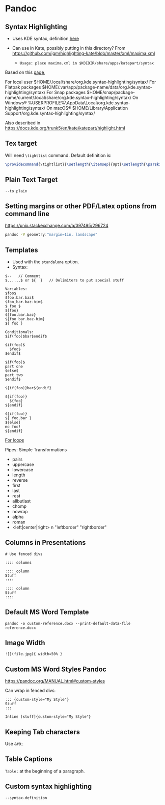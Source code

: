 # Pandoc

## Syntax Highlighting

- Uses KDE syntax, definition [here](https://docs.kde.org/stable5/en/kate/katepart/highlight.html)

- Can use in Kate, possibly putting in this directory? From <https://github.com/jgm/highlighting-kate/blob/master/xml/maxima.xml>

  - `Usage: place maxima.xml in $KDEDIR/share/apps/katepart/syntax`

Based on this [page](https://api.kde.org/frameworks/syntax-highlighting/html/#syntax-definition-files),

For local user 	$HOME/.local/share/org.kde.syntax-highlighting/syntax/
For Flatpak packages 	$HOME/.var/app/package-name/data/org.kde.syntax-highlighting/syntax/
For Snap packages 	$HOME/snap/package-name/current/.local/share/org.kde.syntax-highlighting/syntax/
On Windows® 	&#37;USERPROFILE&#37;&#92;AppData&#92;Local&#92;org.kde.syntax-highlighting&#92;syntax&#92;
On macOS® 	$HOME/Library/Application Support/org.kde.syntax-highlighting/syntax/

Also described in <https://docs.kde.org/trunk5/en/kate/katepart/highlight.html>

## Tex target

Will need `\tightlist` command. Default definition is:

```tex
\providecommand{\tightlist}{\setlength{\itemsep}{0pt}\setlength{\parskip}{0pt}}
```

## Plain Text Target

`--to plain`

## Setting margins or other PDF/Latex options from command line

<https://unix.stackexchange.com/a/397495/296724>

```sh
pandoc -V geometry:"margin=1in, landscape"
```


## Templates

- Used with the `standalone` option.
- Syntax:

```
$--   // Comment
$......$ or ${  }   // Delimiters to put special stuff

Variables:
$foo$
$foo.bar.baz$
$foo_bar.baz-bim$
$ foo $
${foo}
${foo.bar.baz}
${foo_bar.baz-bim}
${ foo }

Conditionals:
$if(foo)$bar$endif$

$if(foo)$
  $foo$
$endif$

$if(foo)$
part one
$else$
part two
$endif$

${if(foo)}bar${endif}

${if(foo)}
  ${foo}
${endif}

${if(foo)}
${ foo.bar }
${else}
no foo!
${endif}

```
[For loops](https://pandoc.org/MANUAL.html#for-loops)

Pipes: Simple Transformations

- pairs
- uppercase
- lowercase
- length
- reverse
- first
- last
- rest
- allbutlast
- chomp
- nowrap
- alpha
- roman
- <left|center|right> n "leftborder" "rightborder"


## Columns in Presentations

```
# Use fenced divs

:::: columns

:::: column
Stuff
::::

:::: column
Stuff
::::
```

## Default MS Word Template

```
pandoc -o custom-reference.docx --print-default-data-file reference.docx
```

## Image Width

`![](file.jpg){ width=50% }`

## Custom MS Word Styles Pandoc

<https://pandoc.org/MANUAL.html#custom-styles>

Can wrap in fenced divs:

```
::: {custom-style="My Style"}
Stuff
:::

Inline [stuff]{custom-style="My Style"}
```

## Keeping Tab characters

Use `&#9;`

## Table Captions

`Table:` at the beginning of a paragraph.

## Custom syntax highlighting

`--syntax-definition`
